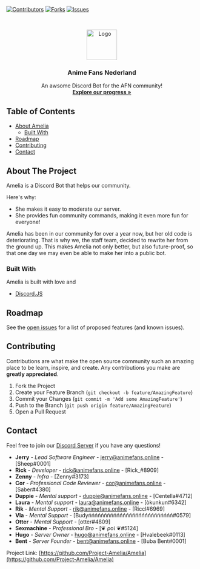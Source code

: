 [![Contributors][contributors-shield]][contributors-url]
[![Forks][forks-shield]][forks-url]
[![Issues][issues-shield]][issues-url]

<!-- PROJECT LOGO -->
<br />
<p align="center">
  <a href="https://github.com/AnimeFansNL/">
    <img src="https://ucarecdn.com/98674e15-e919-4e2b-b7ba-6692836d8059/" alt="Logo" width="80" height="80">
  </a>

  <h3 align="center">Anime Fans Nederland</h3>

  <p align="center">
    An awsome Discord Bot for the AFN community!
    <br />
    <a href="https://github.com/orgs/AnimeFansNL/projects/1"><strong>Explore our progress »</strong></a>
</p>

<!-- TABLE OF CONTENTS -->

## Table of Contents

- [About Amelia](#about-the-project)
  - [Built With](#built-with)
- [Roadmap](#roadmap)
- [Contributing](#contributing)
- [Contact](#contact)

<!-- ABOUT THE PROJECT -->

## About The Project

Amelia is a Discord Bot that helps our community.

Here's why:

- She makes it easy to moderate our server.
- She provides fun community commands, making it even more fun for everyone!

Amelia has been in our community for over a year now, but her old code is deteriorating. That is why we, the staff team, decided to rewrite her from the ground up.
This makes Amelia not only better, but also future-proof, so that one day we may even be able to make her into a public bot.

### Built With

Amelia is built with love and

- [Discord.JS](https://discord.js.org/#/)

<!-- ROADMAP -->

## Roadmap

See the [open issues](https://github.com/Project-Amelia/Amelia/issues) for a list of proposed features (and known issues).

<!-- CONTRIBUTING -->

## Contributing

Contributions are what make the open source community such an amazing place to be learn, inspire, and create. Any contributions you make are **greatly appreciated**.

1. Fork the Project
2. Create your Feature Branch (`git checkout -b feature/AmazingFeature`)
3. Commit your Changes (`git commit -m 'Add some AmazingFeature'`)
4. Push to the Branch (`git push origin feature/AmazingFeature`)
5. Open a Pull Request

<!-- CONTACT -->

## Contact

Feel free to join our [Discord Server](https://discord.gg/AnimeFansNL) if you have any questions!

- **Jerry** - _Lead Software Engineer_ - jerry@animefans.online - [Sheep#0001]
- **Rick** - _Developer_ - rick@animefans.online - [Rick_#8909]
- **Zenny** - _Infra_ - [Zenny#3173]
- **Cor** - _Professional Code Reviewer_ - cor@animefans.online - [Saber#4380]
- **Duppie** - _Mental support_ - duppie@animefans.online - [Centella#4712]
- **Laura** - _Mental support_ - laura@animefans.online - [òkunkun#6342]
- **Rik** - _Mental Support_ - rik@animefans.online - [Riccl#6969]
- **Vla** - _Mental Support_ - [Budyńńńńńńńńńńńńńńńńńńńńńńńńńńń#0579]
- **Otter** - _Mental Support_ - [otter#4809]
- **Sexmachine** - _Professional Bro_ - [❦ ροί ❦#5124]
- **Hugo** - _Server Owner_ - hugo@animefans.online - [Hvalebeek#0113]
- **Bent** - _Server Founder_ - bent@animefans.online - [Buba Bent#0001]

Project Link: [https://github.com/Project-Amelia/Amelia](https://github.com/Project-Amelia/Amelia)

<!-- MARKDOWN LINKS & IMAGES -->
<!-- https://www.markdownguide.org/basic-syntax/#reference-style-links -->

[contributors-shield]: https://img.shields.io/github/contributors/Project-Amelia/Amelia.svg?style=flat-square
[contributors-url]: https://github.com/Project-Amelia/Amelia/graphs/contributors
[forks-shield]: https://img.shields.io/github/forks/Project-Amelia/Amelia.svg?style=flat-square
[forks-url]: https://github.com/Project-Amelia/Amelia/network/members
[issues-shield]: https://img.shields.io/github/issues/Project-Amelia/Amelia.svg?style=flat-square
[issues-url]: https://github.com/Project-Amelia/Amelia/issues
